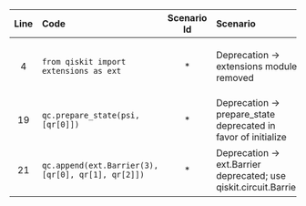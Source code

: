 | Line | Code | Scenario Id | Scenario | Artifact | Refactoring |
| :-: | :- | :-: | :- | :- | :- |
| 4 | `from qiskit import extensions as ext` | * | Deprecation -> extensions module removed | qiskit.extensions | Remove import; use `from qiskit.circuit import Barrier` and instantiate `Barrier` directly |
| 19 | `qc.prepare_state(psi, [qr[0]])` | * | Deprecation -> prepare_state deprecated in favor of initialize | QuantumCircuit.prepare_state | `qc.initialize(psi, [qr[0]])` |
| 21 | `qc.append(ext.Barrier(3), [qr[0], qr[1], qr[2]])` | * | Deprecation -> ext.Barrier deprecated; use qiskit.circuit.Barrier | Barrier | `from qiskit.circuit import Barrier` and `qc.append(Barrier(3), [qr[0], qr[1], qr[2]])` |